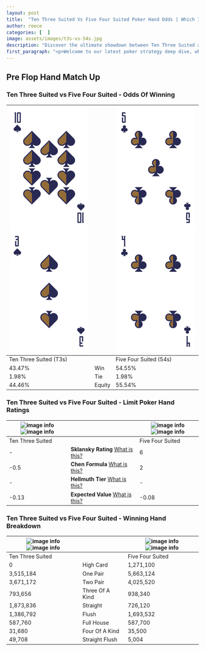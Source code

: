 ```yaml
---
layout: post
title:  "Ten Three Suited Vs Five Four Suited Poker Hand Odds | Which Is The Better Hand In Poker? A Complete Guide"
author: reece
categories: [  ]
image: assets/images/t3s-vs-54s.jpg
description: "Discover the ultimate showdown between Ten Three Suited and Five Four Suited in poker! Uncover the odds, strategies, and scenarios where one hand triumphs over the other. Get ready to up your poker game with this thrilling analysis."
first_paragraph: "<p>Welcome to our latest poker strategy deep dive, where we're pitting two distinct hands against each other in a high-stakes showdown: Ten Three Suited vs Five Four Suited.</p><p>In the dynamic world of poker, every decision counts, and knowing which hand holds the upper hand is key to your success at the table.</p><p>In this article, we'll dissect these two hands, explore the scenarios where one dominates the other, and equip you with the knowledge to make strategic choices that can tip the odds in your favor.</p><p>Get ready to unravel the intriguing dynamics of these poker hands and elevate your game to new heights.</p>"
---
```




[comment]: # (sp0)

## Pre Flop Hand Match Up

<div class="table hand-ratings" markdown="1"> 



### Ten Three Suited vs Five Four Suited - Odds Of Winning


    
| ![image info](assets/images/hand1/t.png) ![image info](assets/images/hand1/3.png) |  | ![image info](assets/images/hand2/5.png) ![image info](assets/images/hand2/4.png) |
| -------- | -------- | -------- |
| Ten Three Suited (T3s) |  | Five Four Suited (54s) |
| 43.47% | Win | 54.55% |
| 1.98% | Tie | 1.98% |
| 44.46% | Equity | 55.54% |




[comment]: # (sp1)



### Ten Three Suited vs Five Four Suited - Limit Poker Hand Ratings


    
| ![image info](https://www.riverpairs.com/assets/images/hand1/t.png) ![image info](https://www.riverpairs.com/assets/images/hand1/3.png) |  | ![image info](https://www.riverpairs.com/assets/images/hand2/5.png) ![image info](https://www.riverpairs.com/assets/images/hand2/4.png) |
| -------- | -------- | -------- |
| Ten Three Suited |  | Five Four Suited |
| - | **Sklansky Rating** [What is this?](/sklansky-rating-explained) | 6 |
| -0.5 | **Chen Formula** [What is this?](/chen-formula-explained) | 2 |
| - | **Hellmuth Tier** [What is this?](/Hellmuth-tier-explained) | - |
| -0.13 | **Expected Value** [What is this?](/expected-value-explained) | -0.08 |




[comment]: # (sp2)



### Ten Three Suited vs Five Four Suited - Winning Hand Breakdown


    
| ![image info](https://www.riverpairs.com/assets/images/hand1/t.png) ![image info](https://www.riverpairs.com/assets/images/hand1/3.png) |  | ![image info](https://www.riverpairs.com/assets/images/hand2/5.png) ![image info](https://www.riverpairs.com/assets/images/hand2/4.png) |
| -------- | -------- | -------- |
| Ten Three Suited |  | Five Four Suited |
| 0 | High Card | 1,271,100 |
| 3,515,184 | One Pair | 5,663,124 |
| 3,671,172 | Two Pair | 4,025,520 |
| 793,656 | Three Of A Kind | 938,340 |
| 1,873,836 | Straight | 726,120 |
| 1,386,792 | Flush | 1,693,532 |
| 587,760 | Full House | 587,700 |
| 31,680 | Four Of A Kind | 35,500 |
| 49,708 | Straight Flush | 5,004 |




[comment]: # (sp3)



</div>

[comment]: # (sp4)



[comment]: # (sp5)


